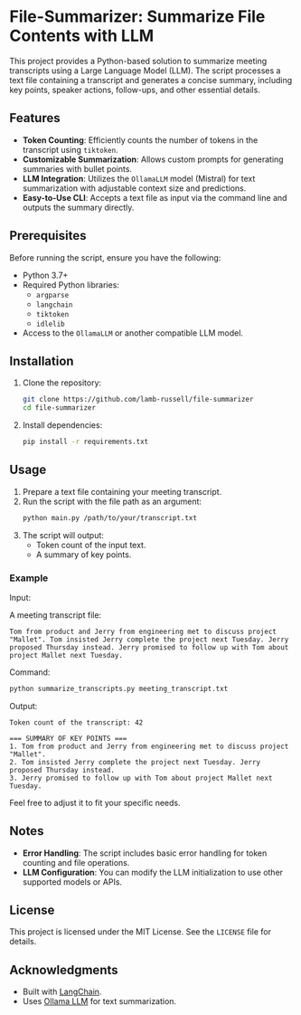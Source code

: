# File-Summarizer: Summarize File Contents with LLM

This project provides a Python-based solution to summarize meeting transcripts using a Large Language Model (LLM). The script processes a text file containing a transcript and generates a concise summary, including key points, speaker actions, follow-ups, and other essential details.

## Features

- **Token Counting**: Efficiently counts the number of tokens in the transcript using `tiktoken`.
- **Customizable Summarization**: Allows custom prompts for generating summaries with bullet points.
- **LLM Integration**: Utilizes the `OllamaLLM` model (Mistral) for text summarization with adjustable context size and predictions.
- **Easy-to-Use CLI**: Accepts a text file as input via the command line and outputs the summary directly.

## Prerequisites

Before running the script, ensure you have the following:

- Python 3.7+
- Required Python libraries:
  - `argparse`
  - `langchain`
  - `tiktoken`
  - `idlelib`
- Access to the `OllamaLLM` or another compatible LLM model.

## Installation

1. Clone the repository:

   ```bash
   git clone https://github.com/lamb-russell/file-summarizer
   cd file-summarizer
   ```

2. Install dependencies:

   ```bash
   pip install -r requirements.txt
   ```

## Usage

1. Prepare a text file containing your meeting transcript.
2. Run the script with the file path as an argument:
   ```bash
   python main.py /path/to/your/transcript.txt
   ```
3. The script will output:
   - Token count of the input text.
   - A summary of key points.

### Example

Input:

A meeting transcript file:

```
Tom from product and Jerry from engineering met to discuss project "Mallet". Tom insisted Jerry complete the project next Tuesday. Jerry proposed Thursday instead. Jerry promised to follow up with Tom about project Mallet next Tuesday.
```

Command:

```bash
python summarize_transcripts.py meeting_transcript.txt
```

Output:

```
Token count of the transcript: 42

=== SUMMARY OF KEY POINTS ===
1. Tom from product and Jerry from engineering met to discuss project "Mallet".
2. Tom insisted Jerry complete the project next Tuesday. Jerry proposed Thursday instead.
3. Jerry promised to follow up with Tom about project Mallet next Tuesday.
```

Feel free to adjust it to fit your specific needs.

## Notes

- **Error Handling**: The script includes basic error handling for token counting and file operations.
- **LLM Configuration**: You can modify the LLM initialization to use other supported models or APIs.

## License

This project is licensed under the MIT License. See the `LICENSE` file for details.

## Acknowledgments

- Built with [LangChain](https://www.langchain.com/).
- Uses [Ollama LLM](https://www.ollama.ai/) for text summarization.


